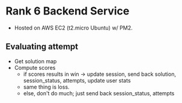 # Rank 6 Backend Service

-   Hosted on AWS EC2 (t2.micro Ubuntu) w/ PM2.

## Evaluating attempt

-   Get solution map
-   Compute scores
    -   if scores results in win -> update session, send back solution, session_status, attempts, update user stats
    -   same thing is loss.
    -   else, don't do much; just send back session_status, attempts

